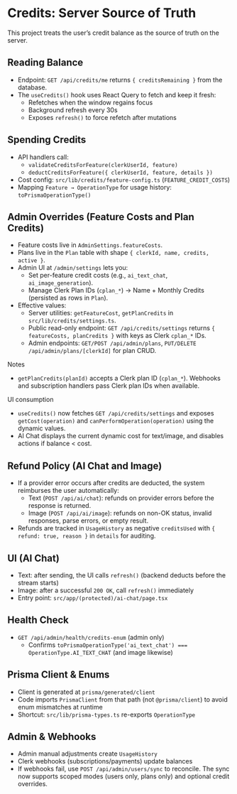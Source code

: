 # Credits: Server Source of Truth

This project treats the user’s credit balance as the source of truth on the server.

## Reading Balance
- Endpoint: `GET /api/credits/me` returns `{ creditsRemaining }` from the database.
- The `useCredits()` hook uses React Query to fetch and keep it fresh:
  - Refetches when the window regains focus
  - Background refresh every 30s
  - Exposes `refresh()` to force refetch after mutations

## Spending Credits
- API handlers call:
  - `validateCreditsForFeature(clerkUserId, feature)`
  - `deductCreditsForFeature({ clerkUserId, feature, details })`
- Cost config: `src/lib/credits/feature-config.ts` (`FEATURE_CREDIT_COSTS`)
- Mapping `Feature → OperationType` for usage history: `toPrismaOperationType()`

## Admin Overrides (Feature Costs and Plan Credits)
- Feature costs live in `AdminSettings.featureCosts`.
- Plans live in the `Plan` table with shape `{ clerkId, name, credits, active }`.
- Admin UI at `/admin/settings` lets you:
  - Set per-feature credit costs (e.g., `ai_text_chat`, `ai_image_generation`).
  - Manage Clerk Plan IDs (`cplan_*`) → Name + Monthly Credits (persisted as rows in `Plan`).
- Effective values:
  - Server utilities: `getFeatureCost`, `getPlanCredits` in `src/lib/credits/settings.ts`.
  - Public read-only endpoint: `GET /api/credits/settings` returns `{ featureCosts, planCredits }` with keys as Clerk `cplan_*` IDs.
  - Admin endpoints: `GET/POST /api/admin/plans`, `PUT/DELETE /api/admin/plans/[clerkId]` for plan CRUD.

Notes
- `getPlanCredits(planId)` accepts a Clerk plan ID (`cplan_*`). Webhooks and subscription handlers pass Clerk plan IDs when available.

UI consumption
- `useCredits()` now fetches `GET /api/credits/settings` and exposes `getCost(operation)` and `canPerformOperation(operation)` using the dynamic values.
- AI Chat displays the current dynamic cost for text/image, and disables actions if balance < cost.

## Refund Policy (AI Chat and Image)
- If a provider error occurs after credits are deducted, the system reimburses the user automatically:
  - Text (`POST /api/ai/chat`): refunds on provider errors before the response is returned.
  - Image (`POST /api/ai/image`): refunds on non-OK status, invalid responses, parse errors, or empty result.
- Refunds are tracked in `UsageHistory` as negative `creditsUsed` with `{ refund: true, reason }` in `details` for auditing.

## UI (AI Chat)
- Text: after sending, the UI calls `refresh()` (backend deducts before the stream starts)
- Image: after a successful `200 OK`, call `refresh()` immediately
- Entry point: `src/app/(protected)/ai-chat/page.tsx`

## Health Check
- `GET /api/admin/health/credits-enum` (admin only)
  - Confirms `toPrismaOperationType('ai_text_chat') === OperationType.AI_TEXT_CHAT` (and image likewise)

## Prisma Client & Enums
- Client is generated at `prisma/generated/client`
- Code imports `PrismaClient` from that path (not `@prisma/client`) to avoid enum mismatches at runtime
- Shortcut: `src/lib/prisma-types.ts` re-exports `OperationType`

## Admin & Webhooks
- Admin manual adjustments create `UsageHistory`
- Clerk webhooks (subscriptions/payments) update balances
- If webhooks fail, use `POST /api/admin/users/sync` to reconcile. The sync now supports scoped modes (users only, plans only) and optional credit overrides.
